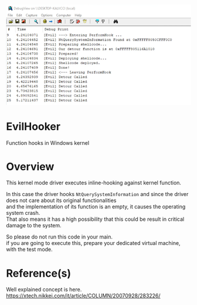 ![IMAGE](image.png)

# EvilHooker
Function hooks in Windows kernel

# Overview

This kernel mode driver executes inline-hooking against kernel function.  

In this case the driver hooks `NtQuerySystemInformation` and since the driver does not care about its original functionalities  
and the implementation of its function is an empty, it causes the operating system crash.  
That also means it has a high possibility that this could be result in critical damage to the system.

So please do not run this code in your main.  
if you are going to execute this, prepare your dedicated virtual machine, with the test mode.

# Reference(s)

Well explained concept is here.  
https://xtech.nikkei.com/it/article/COLUMN/20070928/283226/
